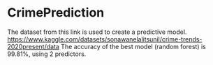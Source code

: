 # CrimePrediction
The dataset from this link is used to create a predictive model. https://www.kaggle.com/datasets/sonawanelalitsunil/crime-trends-2020present/data
The accuracy of the best model (random forest) is 99.81%, using 2 predictors.
